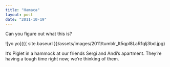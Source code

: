 ```yaml
---
title: "Hamaca"
layout: post
date: "2011-10-19"
---
```


Can you figure out what this is?

![yo yo]({{ site.baseurl }}/assets/images/2011/tumblr_lt5qpl8LaR1qlj3bd.jpg)

It’s Piglet in a hammock at our friends Sergi and Andi’s apartment. They’re having a tough time right now; we’re thinking of them.
